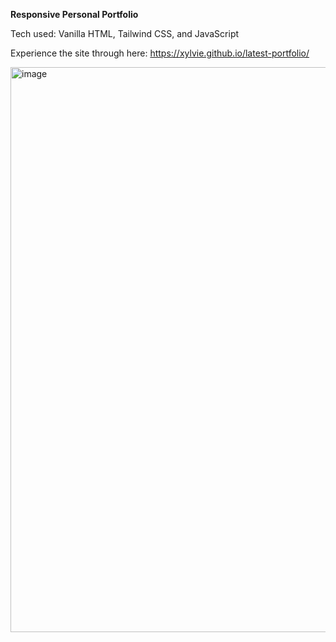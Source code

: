 **Responsive Personal Portfolio**

Tech used: Vanilla HTML, Tailwind CSS, and JavaScript

Experience the site through here: https://xylvie.github.io/latest-portfolio/

<img width="1903" height="904" alt="image" src="https://github.com/user-attachments/assets/d0f6523f-4cbd-4853-8cff-42747108fc1f" />

